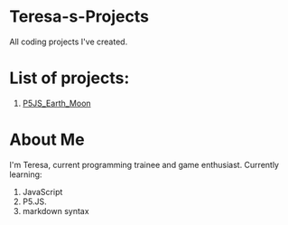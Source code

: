 # Teresa-s-Projects

All coding projects I've created.

# List of projects:

1. [P5JS_Earth_Moon](P5JS_Earth_Moon)

# About Me

I'm Teresa, current programming trainee and game enthusiast. Currently learning:

1. JavaScript
1. P5.JS.
1. markdown syntax
